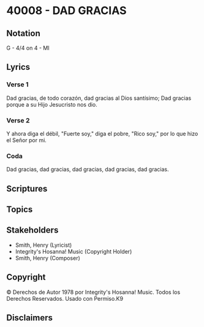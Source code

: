 # 40008 - DAD GRACIAS

## Notation

G - 4/4 on 4 - MI

## Lyrics

### Verse 1

Dad gracias, de todo corazón, dad gracias al Dios santísimo; Dad gracias porque a  su Hijo Jesucristo nos dio.

### Verse 2

Y ahora diga el débil, "Fuerte soy," diga el pobre, "Rico soy," por lo que hizo el Señor por mi. 

### Coda

Dad gracias, dad gracias, dad gracias, dad gracias, dad gracias.


## Scriptures


## Topics


## Stakeholders

- Smith, Henry (Lyricist)
- Integrity's Hosanna! Music (Copyright Holder)
- Smith, Henry (Composer)

## Copyright

© Derechos de Autor 1978 por Integrity's Hosanna! Music. Todos los Derechos Reservados. Usado con Permiso.K9


## Disclaimers


